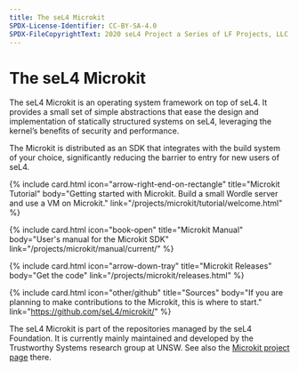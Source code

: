 ```yaml
---
title: The seL4 Microkit
SPDX-License-Identifier: CC-BY-SA-4.0
SPDX-FileCopyrightText: 2020 seL4 Project a Series of LF Projects, LLC.
---
```


# The seL4 Microkit

The seL4 Microkit is an operating system framework on top of seL4. It provides a
small set of simple abstractions that ease the design and implementation of
statically structured systems on seL4, leveraging the kernel’s benefits of
security and performance.

The Microkit is distributed as an SDK that integrates with the build system of
your choice, significantly reducing the barrier to entry for new users of seL4.

<div class="grid grid-cols-1 lg:grid-cols-2 gap-y-24 gap-x-12 lg:gap-x-20 px-10 py-8 md:py-12 not-prose">

  {% include card.html
     icon="arrow-right-end-on-rectangle"
     title="Microkit Tutorial"
     body="Getting started with Microkit. Build a small Wordle server and use a VM on Microkit."
     link="/projects/microkit/tutorial/welcome.html"
  %}

  {% include card.html
     icon="book-open"
     title="Microkit Manual"
     body="User's manual for the Microkit SDK"
     link="/projects/microkit/manual/current/"
  %}

  {% include card.html
     icon="arrow-down-tray"
     title="Microkit Releases"
     body="Get the code"
     link="/projects/microkit/releases.html"
  %}

  {% include card.html
     icon="other/github"
     title="Sources"
     body="If you are planning to make contributions to the Microkit, this is
           where to start."
     link="https://github.com/seL4/microkit/"
  %}

</div>


The seL4 Microkit is part of the repositories managed by the seL4 Foundation. It
is currently mainly maintained and developed by the Trustworthy Systems research
group at UNSW. See also the [Microkit project page] there.


[Microkit project page]: https://trustworthy.systems/projects/microkit
